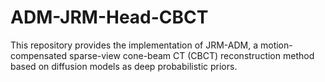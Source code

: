 # ADM-JRM-Head-CBCT
This repository provides the implementation of JRM-ADM, a motion-compensated sparse-view cone-beam CT (CBCT) reconstruction method based on diffusion models as deep probabilistic priors.
